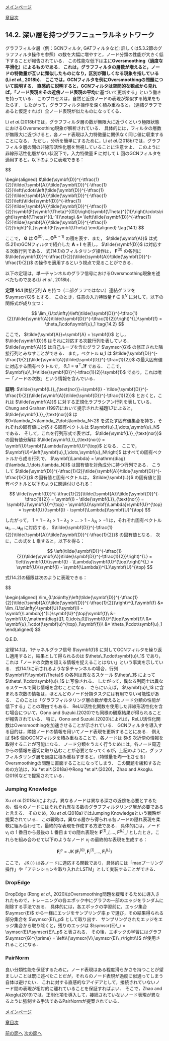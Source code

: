 [メインページ](../../index.markdown)

[章目次](./chap14.md)
## 14.2. 深い層を持つグラフニューラルネットワーク

グラフフィルタ層（例：GCNフィルタ, GATフィルタなど; 詳しくは5.3.2節のグラフフィルタ操作を参照）の数を大幅に増やすと，ノード分類の性能が大きく低下することが報告されている． この性能な低下は主に**Oversmoothing（過度な平滑化）**によるものである． これは，グラフフィルタの層数が増えると，ノードの特徴量が互いに類似したものになり，区別が難しくなる現象を指している(Li *et al*., 2018b)． ここでは，GCNフィルタを例にOversmoothingの問題について説明する． 直感的に説明すると，GCNフィルタは空間的な観点から見れば，「ノード表現をその近傍ノード表現の**平均**に基づいて更新する」という働きを持っている． このプロセスは，自然と近傍ノードの表現が類似する結果をもたらす． したがって，グラフフィルタ操作を深く積み重ねると，（連結グラフであると仮定すれば）全ノード表現が似たものになってくる．

Li *et al*.(2018b)では，グラフフィルタ層の数が無限大に近づくという極限状態におけるOversmoothing現象が解析されている． 具体的には，フィルタの層数が無限大に近づけると，各ノード表現は入力特徴量に関係なく同じ値に収束することになる． ただし，分析を簡単にするために，Li *et al*.(2018b)では，グラフフィルタ層の間の非線形活性化層を無視していることに注意せよ． このように非線形活性化層がない状況下で，入力特徴量 $\symbf{F}$ に対して $L$ 回のGCNフィルタを適用すると，以下のように表現できる：

 

$$

\begin{aligned}
    &\tilde{\symbf{D}}^{-\tfrac{1}{2}}\tilde{\symbf{A}}\tilde{\symbf{D}}^{-\tfrac{1}{2}}\left(\cdots\left(\tilde{\symbf{D}}^{-\tfrac{1}{2}}\tilde{\symbf{A}}\tilde{\symbf{D}}^{-\tfrac{1}{2}}\left(\tilde{\symbf{D}}^{-\tfrac{1}{2}}\tilde{\symbf{A}}\tilde{\symbf{D}}^{-\tfrac{1}{2}}\symbf{F}\symbf{\Theta}^{(0)}\right)\symbf{\Theta}^{(1)}\right)\cdots\right)\symbf{\Theta}^{(L-1)}\notag\\
    &= \left(\tilde{\symbf{D}}^{-\tfrac{1}{2}}\tilde{\symbf{A}}\tilde{\symbf{D}}^{-\tfrac{1}{2}}\right)^{L}\symbf{F}\symbf{\Theta}
\end{aligned}
\tag{14.1}
$$

 

ここで， $\symbf{\Theta}$ は $\symbf{\Theta}^{(0)},\dots,\symbf{\Theta}^{(L-1)}$ の積を表す．また， $\tilde{\symbf{A}}$ は式(5.21)のGCNフィルタで紹介した $\symbf{A}+\symbf{I}$ を表し， $\tilde{\symbf{D}}$ は対応する次数行列である． 式(14.1)のフィルタリング操作は， $\symbf{F}^{(0)}$ の各列に $\tilde{\symbf{D}}^{-\tfrac{1}{2}}\tilde{\symbf{A}}\tilde{\symbf{D}}^{-\tfrac{1}{2}}$ の操作を適用するという視点で見ることができる．

以下の定理は，単一チャンネルのグラフ信号におけるOversmoothing現象を述べたものである(Li *et al*., 2018b)． 
<div class="theorem">
 
<strong>定理 14.1</strong>
 隣接行列 $\symbf{A}$ を持つ（二部グラフではない）連結グラフを $\symscr{G}$ とする． このとき，任意の入力特徴量 $\symbf{f}\in\mathbb{R}^{N}$ に対して，以下の関係式が成り立つ：

 $$
 \lim_{L\to\infty}\left(\tilde{\symbf{D}}^{-\tfrac{1}{2}}\tilde{\symbf{A}}\tilde{\symbf{D}}^{-\tfrac{1}{2}}\right)^{L}\symbf{f} = \theta_1\cdot\symbf{u}_1
\tag{14.2} $$
 

ここで， $\tilde{\symbf{A}}=\symbf{A} + \symbf{I}$ とし， $\tilde{\symbf{D}}$ はそれに対応する次数行列を表している．  $\tilde{\symbf{A}}$ は自己ループを含むグラフ $\symscr{G}$ の修正された隣接行列とみなすことができる． また，ベクトル $\symbf{u}\_1$ は $\tilde{\symbf{D}}^{-\tfrac{1}{2}}\tilde{\symbf{A}}\tilde{\symbf{D}}^{-\tfrac{1}{2}}$ の最大固有値に対応する固有ベクトルで， $\theta\_1=\symbf{u}^{\top}\_1\symbf{f}$ である． ここで， $\symbf{u}\_1=\tilde{\symbf{D}}^{-\tfrac{1}{2}}\symbf{1}$ であり，これは唯一「ノードの次数」という情報を含んでいる． 
<div class="prf">
<strong>証明: </strong>
  $\tilde{\symbf{L}}_{\text{nor}}=\symbf{I} - \tilde{\symbf{D}}^{-\tfrac{1}{2}}\tilde{\symbf{A}}\tilde{\symbf{D}}^{-\tfrac{1}{2}}$ とおくと，これは $\tilde{\symbf{A}}$ に対する正規化ラプラシアン行列を表している． Chung and Graham (1997)において提示された補題1.7によると， $\tilde{\symbf{L}}_{\text{nor}}$ は $0=\lambda_1<\lambda_2\dots\lambda_N<2$ を満たす固有値集合を持ち，それぞれの固有値に対応する固有ベクトルは $\symbf{u}_1,\dots,\symbf{u}_N$ である． そして，これを行列形式で表せば， $\tilde{\symbf{L}}_{\text{nor}}$ の固有値分解は $\tilde{\symbf{L}}_{\text{nor}} = \symbf{U}\symbf{\Lambda}\symbf{U}^{\top}$ となる． ここで， $\symbf{U}=\left[\symbf{u}_1,\dots,\symbf{u}_N\right]$ はすべての固有ベクトルから成る行列で， $\symbf{\Lambda} = \mathrm{diag}([\lambda_1,\dots,\lambda_N])$ は固有値を対角成分に持つ行列である． こうして $\tilde{\symbf{D}}^{-\tfrac{1}{2}}\tilde{\symbf{A}}\tilde{\symbf{D}}^{-\tfrac{1}{2}}$ の固有値と固有ベクトルは， $\tilde{\symbf{L}}$ の固有値と固有ベクトルと以下のように関連付けられる：  

$$
 \tilde{\symbf{D}}^{-\tfrac{1}{2}}\tilde{\symbf{A}}\tilde{\symbf{D}}^{-\tfrac{1}{2}} = \symbf{I} - \tilde{\symbf{L}}_{\text{nor}} = \symbf{U}\symbf{U}^{\top} - \symbf{U}\symbf{\Lambda}\symbf{U}^{\top} = \symbf{U}(\symbf{I} - \symbf{\Lambda})\symbf{U}^{\top} $$


  したがって， $1=1-\lambda_1 > 1-\lambda_2 > \dots > 1-\lambda_N > -1$ は，それぞれ固有ベクトル $\symbf{u}_1,\dots,\symbf{u}_N$ に対応する， $\tilde{\symbf{D}}^{-\tfrac{1}{2}}\tilde{\symbf{A}}\tilde{\symbf{D}}^{-\tfrac{1}{2}}$  の固有値となる． 次に，この式を $L$ 乗すると，以下を得る：  

$$
 \left(\tilde{\symbf{D}}^{-\tfrac{1}{2}}\tilde{\symbf{A}}\tilde{\symbf{D}}^{-\tfrac{1}{2}}\right)^{L} = \left(\symbf{U}(\symbf{I} - \Lambda)\symbf{U}^{\top}\right)^{L} = \symbf{U}(\symbf{I} - \symbf{\Lambda})^{L}\symbf{U}^{\top} $$


  式(14.2)の極限は次のように表現できる：  

$$

\begin{aligned}
    \lim_{L\to\infty}\left(\tilde{\symbf{D}}^{-\tfrac{1}{2}}\tilde{\symbf{A}}\tilde{\symbf{D}}^{-\tfrac{1}{2}}\right)^{L}\symbf{f} &= \lim_{L\to\infty}\symbf{U}(\symbf{I} - \symbf{\Lambda})^{L}\symbf{U}^{\top}\symbf{f}\\
    &= \symbf{U}\,\mathrm{diag}([1, 0,\dots,0])\symbf{U}^{\top}\symbf{f}\\
    &= \symbf{u}_1\cdot(\symbf{u}^{\top}_1\symbf{f})\\
    &= \theta_1\cdot\symbf{u}_1
\end{aligned}
$$

 Q.E.D. 
</div>
 
</div>
 定理14.1は，1チャネルグラフ信号 $\symbf{f}$ に対してGCNフィルタを繰り返し適用すると，結果として得られるのは $\theta\_1\cdot\symbf{u}\_1$ であり，これは「ノードの次数を超える情報を捉えることはない」という事実を示している． 式(14.1)に示されるような多チャンネルの場合，行列 $\symbf{F}\symbf{\Theta}$ の各列は異なるスケール $\theta\_1$ によって $\theta\_1\cdot\symbf{u}\_1$ に写像される． したがって，異なる列同士は異なるスケールで同じ情報を含むことになる． さらにいえば， $\symbf{u}\_1$ に含まれる次数の情報は，ほとんどのノード分類タスクには有用でない可能性がある． このことは「グラフフィルタリング層の数が増えるとノード分類の性能が低下する」ことの理由でもある． ReLU活性化関数を使用した非線形活性化を含む場合について，Oono and Suzuki.(2020)でも同様の観察結果が得られることが報告されている． 特に，Oono and Suzuki.(2020)によれば，ReLU活性化関数はOversmoothingを加速させることが示されている． GCNフィルタを導入する目的は，隣接ノードの情報を用いてノード表現を更新することにある． 例えば $k$ 個のGCNフィルタを積み重ねることで，各ノードは $k$ 次近傍の情報を取得することが可能になる． ノード分類をうまく行うためには，各ノード周辺からの情報を適切に取り込むことが必要となってくるが，上記のように，グラフフィルタリング層を過度に積み重ねすぎると，（特徴量を均一化させる）Oversmoothingの問題に直面することになってしまう． この問題を緩和するための方法は，Xu *et al*.(2018a)やRong *et al*.(2020)，Zhao and Akoglu.(2019)などで提案されている．

### Jumping Knowledge

Xu *et al*.(2018a)によれば，異なるノードは異なる深さの近傍を必要とするため，個々のノードにはそれぞれ異なる数のグラフフィルタリング層が必要であると言える． そのため，Xu *et al*.(2018a)ではJumping Knowledgeという戦略が提案されている． この戦略は，異なる層から得られる各ノードの隠れ表現を柔軟に組み合わせて，最終的な表現を作成する方法である． 具体的には，ノード $v_i$ の $1$ 番目から最後の $L$ 番目までの隠れ表現を $\symbf{F}^{(1)}\_i,\dots,\symbf{F}^{(L)}\_i$ としたとき，これらを組み合わせて以下のようなノード $v_i$ の最終的な表現を生成する：  

$$
 \symbf{F}^{o}_i = \operatorname{JK}\left(\symbf{F}^{(0)}_i,\symbf{F}^{(1)}_i,\dots,\symbf{F}^{(L)}_i\right) $$


  ここで， $\operatorname{JK}\left(\cdot\right)$ は各ノードに適応する関数であり，具体的には「maxプーリング操作」や「アテンションを取り入れたLSTM」として実装することができる．

### DropEdge

DropEdge (Rong *et al*., 2020)はOversmoothing問題を緩和するために導入されたもので，トレーニングの各エポック中にグラフの一部のエッジをランダムに削除する手法である． 具体的には，各エポックの学習前に，エッジ集合 $\symscr{E}$ から一様にエッジをサンプリング率 $p$ で選び，その結果得られる部分集合を $\symscr{E}\_p$ として取り出す． サンプリングされたエッジをエッジ集合から取り除くと，残りのエッジは $\symscr{E}\_r = \symscr{E}/\symscr{E}\_p$ と表される． その後，エポックの学習にはグラフ $\symscr{G}^{\prime} = \left\\{\symscr{V},\symscr{E}\_r\right\\}$ が使用されることになる．

### PairNorm

良い分類性能を保証するために，ノード表現はある程度滑らかさを持つことが望ましいことは既に述べたことだが，それらのノード表現が過度に似通ってしまう自体は避けたい． これに対する直感的なアイデアとして，接続されていないノード間の表現が相対的に離れていることを保証すればよい． そこで，Zhao and Akoglu(2019)では，正則化項を導入して，接続されていないノード表現が異なるように強制する手法であるPairNormが提案されている．


[メインページ](../../index.markdown)

[章目次](./chap14.md)

[前の節へ](./subsection_01.md) [次の節へ](./subsection_03.md)



